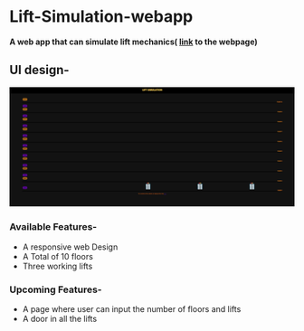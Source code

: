 # Lift-Simulation-webapp
**A web app that can simulate lift mechanics(
[link](https://lift-simulation-by-abhinav.netlify.app/) to the webpage)**

## UI design-
![UI](image/UI_DARK.png)


### Available Features- 
- A responsive web Design
- A Total of 10 floors 
- Three working lifts
  

### Upcoming Features-
- A page where user can input the number of floors and lifts 
- A door in all the lifts
